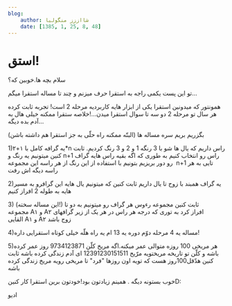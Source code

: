 ```yaml
---
blog:
    author: شااززز منگولیا
    date: [1385, 1, 25, 8, 48]
---
```

# استق!

<div class="cnt">
<p>سلام بچه ها.خوبین که؟</p>
<p>تو این پست یکمی راجه به استقرا حرف میزنم و چند تا مساله استقرا میگم...</p>
<p>همونتور که میدونین استقرا یکی از ابزار هایه کاربردیه مرحله 2 است! تجربه ثابت کرده هر سال تو مرحله 2 دو سه تا سوال استقرا میدن...!خلاصه ستقرا ممکنه خیلی هال به آدم بده دیگه...</p>
<p>بگزریم بریم سره مساله ها (البتّه ممکنه راه حلّی به جز استقرا هم داشته باشن)</p>
<p>1)یه گرافه کامل با ۱+۲*n راس داریم که یال ها شو با 3 رنگه 1 و 2 و 3 رنگ کردیم. ثابت کنین میتونیم یه رنگ و n+1 راس رو انتخاب کنیم به طوری که اگه بقیه راس هایه گراف رو دور بریزیم بتونیم با استفاده از این رنگ از هر راسه این مجموعه  n+1 تایی به هر راسه دیگه اش رفت</p>
<p>2)یه گراف همبند با زوج تا یال داریم ثابت کنین که میتونیم یال هایه این گرافرو به مسیر هایه به طوله 2 افراز کنیم</p>
<p>3) (این مساله سخته!) ثابت کنین مجموعه رءوس هر گراف رو میتونیم به دو تا مجموعه A۱ و A۲ افراز کرد به توری که درجه هر راس در هر یک از زیر گرافهای القایی A۱ و A۲ زوج باشد</p>
<p>4)مساله یه 4 مرحله دوّم دوره یه 13 ام یه راه هلّه خیلی کوتاه استقرایی داره!</p>
<p>5)هر مریخی 100 روزه متوالی عمر میکنه.اگه مریخ کلّن 9734123871 روز عمر کرده باشه و کلّن تو تاریخه مریختویه مرّیخ 12391230151511 ای آدم زندگی کرده باشه ثابت کنین هدّقل100روز هست که تویه اون روزها "فرد" تا مریخی رویه مریخ زندگی کرده باشه</p>
<p>خوب بستونه دیگه . همینم زیادتون بود!خودتون برین استقرا کار کنینD:</p>
<p>ادیو</p>
</div>
